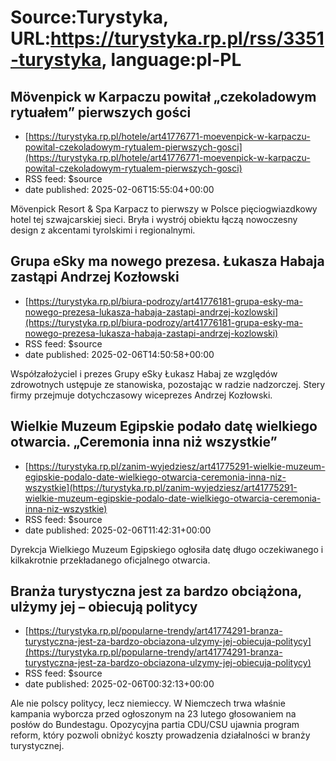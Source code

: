 # Source:Turystyka, URL:https://turystyka.rp.pl/rss/3351-turystyka, language:pl-PL

## Mövenpick w Karpaczu powitał „czekoladowym rytuałem” pierwszych gości
 - [https://turystyka.rp.pl/hotele/art41776771-moevenpick-w-karpaczu-powital-czekoladowym-rytualem-pierwszych-gosci](https://turystyka.rp.pl/hotele/art41776771-moevenpick-w-karpaczu-powital-czekoladowym-rytualem-pierwszych-gosci)
 - RSS feed: $source
 - date published: 2025-02-06T15:55:04+00:00

Mövenpick Resort & Spa Karpacz to pierwszy w Polsce pięciogwiazdkowy hotel tej szwajcarskiej sieci. Bryła i wystrój obiektu łączą nowoczesny design z akcentami tyrolskimi i regionalnymi.

## Grupa eSky ma nowego prezesa. Łukasza Habaja zastąpi Andrzej Kozłowski
 - [https://turystyka.rp.pl/biura-podrozy/art41776181-grupa-esky-ma-nowego-prezesa-lukasza-habaja-zastapi-andrzej-kozlowski](https://turystyka.rp.pl/biura-podrozy/art41776181-grupa-esky-ma-nowego-prezesa-lukasza-habaja-zastapi-andrzej-kozlowski)
 - RSS feed: $source
 - date published: 2025-02-06T14:50:58+00:00

Współzałożyciel i prezes Grupy eSky Łukasz Habaj ze względów zdrowotnych ustępuje ze stanowiska, pozostając w radzie nadzorczej. Stery firmy przejmuje dotychczasowy wiceprezes Andrzej Kozłowski.

## Wielkie Muzeum Egipskie podało datę wielkiego otwarcia. „Ceremonia inna niż wszystkie”
 - [https://turystyka.rp.pl/zanim-wyjedziesz/art41775291-wielkie-muzeum-egipskie-podalo-date-wielkiego-otwarcia-ceremonia-inna-niz-wszystkie](https://turystyka.rp.pl/zanim-wyjedziesz/art41775291-wielkie-muzeum-egipskie-podalo-date-wielkiego-otwarcia-ceremonia-inna-niz-wszystkie)
 - RSS feed: $source
 - date published: 2025-02-06T11:42:31+00:00

Dyrekcja Wielkiego Muzeum Egipskiego ogłosiła datę długo oczekiwanego i kilkakrotnie przekładanego oficjalnego otwarcia.

## Branża turystyczna jest za bardzo obciążona, ulżymy jej – obiecują politycy
 - [https://turystyka.rp.pl/popularne-trendy/art41774291-branza-turystyczna-jest-za-bardzo-obciazona-ulzymy-jej-obiecuja-politycy](https://turystyka.rp.pl/popularne-trendy/art41774291-branza-turystyczna-jest-za-bardzo-obciazona-ulzymy-jej-obiecuja-politycy)
 - RSS feed: $source
 - date published: 2025-02-06T00:32:13+00:00

Ale nie polscy politycy, lecz niemieccy. W Niemczech trwa właśnie kampania wyborcza przed ogłoszonym na 23 lutego głosowaniem na posłów do Bundestagu. Opozycyjna partia CDU/CSU ujawnia program reform, który pozwoli obniżyć koszty prowadzenia działalności w branży turystycznej.


